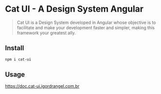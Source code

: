 # Cat UI - A Design System Angular
> Cat UI is a Design System developed in Angular whose objective is to facilitate and make your development faster and simpler, making this framework your greatest ally.

## Install
```bash
npm i cat-ui
```

## Usage

https://doc.cat-ui.igordrangel.com.br
